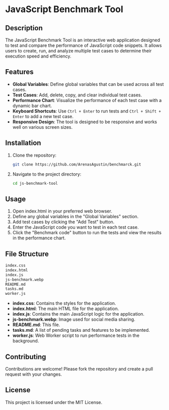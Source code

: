 # JavaScript Benchmark Tool

## Description

The JavaScript Benchmark Tool is an interactive web application designed to test and compare the performance of JavaScript code snippets. It allows users to create, run, and analyze multiple test cases to determine their execution speed and efficiency.

## Features

- **Global Variables**: Define global variables that can be used across all test cases.
- **Test Cases**: Add, delete, copy, and clear individual test cases.
- **Performance Chart**: Visualize the performance of each test case with a dynamic bar chart.
- **Keyboard Shortcuts**: Use `Ctrl + Enter` to run tests and `Ctrl + Shift + Enter` to add a new test case.
- **Responsive Design**: The tool is designed to be responsive and works well on various screen sizes.

## Installation

1. Clone the repository:

    ```sh
    git clone https://github.com/ArenasAgustin/benchmarck.git
    ```

2. Navigate to the project directory:

    ```sh
    cd js-benchmark-tool
    ```

## Usage

1. Open index.html in your preferred web browser.
2. Define any global variables in the "Global Variables" section.
3. Add test cases by clicking the "Add Test" button.
4. Enter the JavaScript code you want to test in each test case.
5. Click the "Benchmark code" button to run the tests and view the results in the performance chart.

## File Structure

```sh
index.css
index.html
index.js
js-benchmark.webp
README.md
tasks.md
worker.js
```

- **index.css**: Contains the styles for the application.
- **index.html**: The main HTML file for the application.
- **index.js**: Contains the main JavaScript logic for the application.
- **js-benchmark.webp**: Image used for social media sharing.
- **README.md**: This file.
- **tasks.md**: A list of pending tasks and features to be implemented.
- **worker.js**: Web Worker script to run performance tests in the background.

## Contributing

Contributions are welcome! Please fork the repository and create a pull request with your changes.

## License

This project is licensed under the MIT License.

